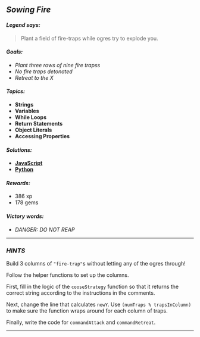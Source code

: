 ## _Sowing Fire_

#### _Legend says:_
> Plant a field of fire-traps while ogres try to explode you.

#### _Goals:_
+ _Plant three rows of nine fire trapss_
+ _No fire traps detonated_
+ _Retreat to the X_

#### _Topics:_
+ **Strings**
+ **Variables**
+ **While Loops**
+ **Return Statements**
+ **Object Literals**
+ **Accessing Properties**

#### _Solutions:_
+ **[JavaScript](sowingFire.js)**
+ **[Python](sowing_fire.py)**

#### _Rewards:_
+ 386 xp
+ 178 gems

#### _Victory words:_
+ _DANGER: DO NOT REAP_

___

### _HINTS_

Build 3 columns of `"fire-trap"`s without letting any of the ogres through!

Follow the helper functions to set up the columns.

First, fill in the logic of the `cooseStrategy` function so that it returns the correct string according to the instructions in the comments.

Next, change the line that calculates `newY`. Use `(numTraps % trapsInColumn)` to make sure the function wraps around for each column of traps.

Finally, write the code for `commandAttack` and `commandRetreat`.

___
